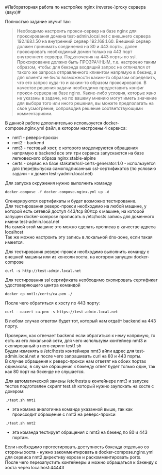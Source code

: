 #Лабораторная работа по настройке nginx (reverse-)proxy сервера (двух)#

Полностью задание звучит так:
>Необходимо настроить прокси-сервер на базе nginx для проксирования домена test-admin.local.net с внешнего сервера 192.168.1.50 на внутренний сервер 192.168.1.60.
>Внешний сервер должен принимать соединения на 80 и 443 порты, далее проксировать необходимый домен только на 443 порт внутреннего сервера. Подключения на 443 порты по ssl.
>Проксирование должно быть ПРОЗРАЧНЫМ, т.е. настроено таким образом, чтобы: для бекэнда входящий запрос не отличался от такого же запроса отправленного клиентом напрямую в бекэнд, а для клиента не было возможности каким-то образом определить, что его запрос куда-то и каким-то образом проксировался.
>В качестве решения задачи необходимо предоставить конфиг прокси-сервера на базе nginx.
>Какие-либо условия, которые явно не указаны в задаче, но по вашему мнению могут иметь значение для выбора того или иного решения, вы можете предполагать на свое усмотрение, сопроводив решение соответствующими комментариями.

В данной работе дополнительно используется docker-compose.nginx.yml файл, в котором настроены 4 сервиса:
- nmt1 - реверс-прокси
- nmt2 - backend
- nmt3 - тестовый хост, с которого моделируются обращения напрямую в backend
все эти три сервиса запускаются на базе легковесного образа nginx:stable-alpine
- certs - сервис на базе stakater/ssl-certs-generator:1.0 - используется для (пере)выпуска самоподписанных ssl-сертификатов (по условию задачи - к домен test-уadmin.local.net)

Для запуска окружения нужно выполнить команду
~~~
docker-compose -f docker-compose.nginx.yml up -d
~~~
Сгенерируются сертификаты и будет возможно тестирование.  
Для тестирования реверс-прокси необходимо на любой машине, у которой есть сетевой доступ 443/tcp 80/tcp к машине, на которой запущен docker-compose прописать в /etc/hosts запись для доменного имени test-admin.local.net  
На самой этой машине это можно сделать прописав в качестве адреса localhost  
Так же можно настроить эту запись в локальной dns-зоне, если такая имеется.

Для тестирования реверс-прокси необходимо выполнить команду с внешней машины или из консоли хоста, на котором запущен docker-compose
~~~
curl -s http://test-admin.local.net
~~~
Для тестирования ssl сертификата необходимо скопировать сертификат удостоверяющего центра командой
~~~
docker cp nmt1:/certs/ca.pem ./
~~~
После чего обратиться к хосту по 443 порту:
~~~
curl --cacert ca.pem -s https://test-admin.local.net
~~~
В любом случае ответом будет тот, который нам отдаёт backend на 443 порту.

Проверим, как отвечает backend если обратиться к нему напрямую, то есть из его локальной сети, для чего используем контейнер nmt3 и скопированый в него скрипт test1.sh  
Будем изменять в /etc/hosts контейнера nmt3 айпи адрес для test-admin.local.net и после чего запрашивать curl на 80 и 443 порты.  
В случае обращения к реверс-прокси нам ответят на обоих портах одинаково, в случае обращения к бэкенду ответ будет только один, так как 80 порт на бэкенде не слушается.

Для автоматической замены /etc/hosts в контейнере nmt3 и запуске тестов подготовлен скрипт test.sh который нужно заупскать на хосте с докером:
~~~
./test.sh nmt1
~~~
- эта комана аналогична команде указанной выше, так как происходит обращение с nmt3 на реверс-прокси
~~~
./test.sh nmt2
~~~
- эта команда тестирует обращения с nmt3 на бэкенд по 80 и 443 портам.

Если необходимо протестировать доступность бэкенда отдельно со стороны хоста - нужно закомментировать в docker-compose.nginx.yml для сервиса nmt2 директиву expose и раскомментировать ports.  
После чего перезапустить контейнеры и можно обращаться к бэкенду с хоста через localhost:44443
